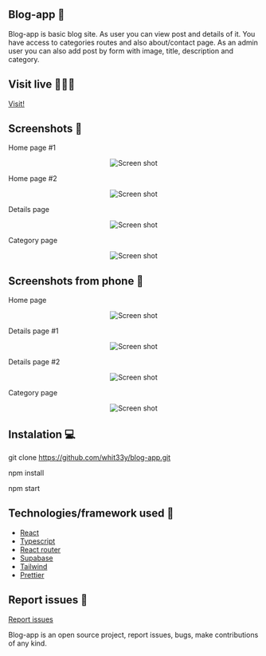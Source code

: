 ## Blog-app 📖
Blog-app is basic blog site. As user you can view post and details of it. You have access to categories routes and also about/contact page. As an admin user you can also add post by form
with image, title, description and category. 
## Visit live 👩🏼‍💻

<a href="https://blog-app-blush.vercel.app/">Visit!</a>

## Screenshots 📸
Home page #1
<p align="center">
    <img src="https://user-images.githubusercontent.com/31563900/194932572-04ea0fd8-5690-400c-9afe-868f62023743.png" alt="Screen shot">
</p>
Home page #2
<p align="center">
    <img src="https://user-images.githubusercontent.com/31563900/194932581-1e363a83-05b6-458f-b0b2-dee347ec1afc.png" alt="Screen shot">
</p>
Details page
<p align="center">
    <img src="https://user-images.githubusercontent.com/31563900/194932788-f160601d-3cef-4ae4-9c61-7912fdf5a2d5.png" alt="Screen shot">
</p>
Category page
<p align="center">
    <img src="https://user-images.githubusercontent.com/31563900/194932691-29c3de66-4e68-443f-be83-05ab9bd25f62.png" alt="Screen shot">
</p>

## Screenshots from phone 📱
Home page
<p align="center">
    <img src="https://user-images.githubusercontent.com/31563900/194933441-2172b742-7b8f-43b9-a3f5-a527b7d6df6d.png" alt="Screen shot">
</p>
Details page #1
<p align="center">
    <img src="https://user-images.githubusercontent.com/31563900/194933192-17fe84e1-442b-48fa-9cb9-00b5fbe69f80.png" alt="Screen shot">
</p>
Details page #2
<p align="center">
    <img src="https://user-images.githubusercontent.com/31563900/194933288-6d306655-73c3-43e2-993b-bf9c7e0ff9c3.png" alt="Screen shot">
</p>
Category page
<p align="center">
    <img src="https://user-images.githubusercontent.com/31563900/194933424-7b095d3e-1726-48d0-aacb-ebf7b83b6f14.png" alt="Screen shot">
</p>

## Instalation 💻

git clone https://github.com/whit33y/blog-app.git

npm install

npm start 

## Technologies/framework used 🔦
<ul>
<li><a href="https://reactjs.org/">React</a></li>
<li><a href="https://www.typescriptlang.org/">Typescript</a></li>
<li><a href="https://reactrouter.com/en/main">React router</a></li>
<li><a href="https://supabase.com/">Supabase</a></li>
<li><a href="https://tailwindcss.com/">Tailwind</a></li>
<li><a href="https://prettier.io/">Prettier</a></li>
</ul>

## Report issues 🚩
<a href="https://github.com/whit33y/blog-app/issues">Report issues</a>
<p>Blog-app is an open source project, report issues, bugs, make contributions of any kind.</p>